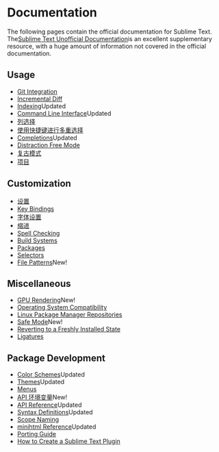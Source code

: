 # Documentation

The following pages contain the official documentation for Sublime Text. The[Sublime Text Unofficial Documentation](https://docs.sublimetext.io/)is an excellent supplementary resource, with a huge amount of information not covered in the official documentation.

## Usage

*   [Git Integration](git_integration)
*   [Incremental Diff](incremental_diff)
*   [Indexing](indexing)Updated
*   [Command Line Interface](command_line)Updated
*   [列选择](column_selection)
*   [使用快捷键进行多重选择](multiple_selection_with_the_keyboard)
*   [Completions](completions)Updated
*   [Distraction Free Mode](distraction_free)
*   [复古模式](vintage)
*   [项目](projects)

## Customization

*   [设置](settings)
*   [Key Bindings](key_bindings)
*   [字体设置](font)
*   [缩进](indentation)
*   [Spell Checking](spell_checking)
*   [Build Systems](build_systems)
*   [Packages](packages)
*   [Selectors](selectors)
*   [File Patterns](file_patterns)New!

## Miscellaneous

*   [GPU Rendering](gpu_rendering)New!
*   [Operating System Compatibility](os_compatibility)
*   [Linux Package Manager Repositories](linux_repositories)
*   [Safe Mode](safe_mode)New!
*   [Reverting to a Freshly Installed State](revert)
*   [Ligatures](ligatures)

## Package Development

*   [Color Schemes](color_schemes)Updated
*   [Themes](themes)Updated
*   [Menus](menus)
*   [API 环境变量](api_environments)New!
*   [API Reference](api_reference)Updated
*   [Syntax Definitions](syntax)Updated
*   [Scope Naming](scope_naming)
*   [minihtml Reference](minihtml)Updated
*   [Porting Guide](porting_guide)
*   [How to Create a Sublime Text Plugin](http://net.tutsplus.com/tutorials/python-tutorials/how-to-create-a-sublime-text-2-plugin/)